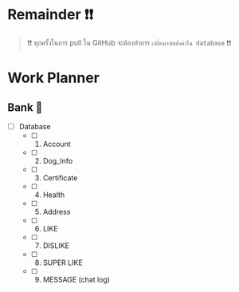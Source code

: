 # Remainder :exclamation::exclamation:
> :exclamation::exclamation: ทุกครั้งในการ pull ใน GitHub จะต้องทำการ ` เปลี่ยนรหัสตั้งค่าใน database ` :exclamation::exclamation:

# Work Planner 
## Bank :man:
- [ ] Database 
  - [ ] 1. Account
  - [ ] 2. Dog_Info
  - [ ] 3. Certificate
  - [ ] 4. Health
  - [ ] 5. Address
  - [ ] 6. LIKE
  - [ ] 7. DISLIKE
  - [ ] 8. SUPER LIKE
  - [ ] 9. MESSAGE (chat log)
  
